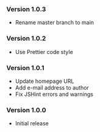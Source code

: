 ### Version 1.0.3

- Rename master branch to main

### Version 1.0.2

- Use Prettier code style

### Version 1.0.1

- Update homepage URL
- Add e-mail address to author
- Fix JSHint errors and warnings

### Version 1.0.0

- Initial release
